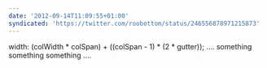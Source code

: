 ```yaml
---
date: '2012-09-14T11:09:55+01:00'
syndicated: 'https://twitter.com/roobottom/status/246556878971215873'
---
```

width: (colWidth * colSpan) + ((colSpan - 1) * (2 * gutter)); …. something something something ….
